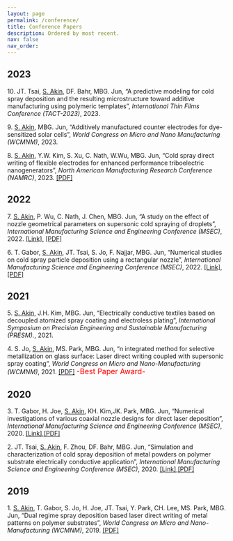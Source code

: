 ```yaml
---
layout: page
permalink: /conference/
title: Conference Papers
description: Ordered by most recent.
nav: false
nav_order: 
---
```

<!-- _pages/conference.md -->
## 2023 ##

<p>10. JT. Tsai, <u>S. Akin</u>, DF. Bahr, MBG. Jun, “A predictive modeling for cold spray deposition and the resulting microstructure toward additive manufacturing using polymeric templates”, <i> International Thin Films Conference (TACT-2023)</i>, 2023.</p> 

<p>9. <u>S. Akin</u>,  MBG. Jun, “Additively manufactured counter electrodes for dye-sensitized solar cells”, <i>World
Congress on Micro and Nano Manufacturing (WCMNM)</i>, 2023. </p> 


<p>8. <u>S. Akin</u>,  Y.W. Kim, S. Xu, C. Nath, W.Wu, MBG. Jun, “Cold spray direct writing of flexible electrodes for enhanced performance triboelectric nanogenerators”, <i>North American Manufacturing Research Conference (NAMRC)</i>, 2023.  <span style="font-size: 14px;">  <a href="https://semi-lab.github.io/assets\pdf\JMP_1.pdf">[PDF]</a></span> </p> 

## 2022 ##
<p>7. <u>S. Akin</u>,  P. Wu, C. Nath, J. Chen, MBG. Jun, “A study on the effect of nozzle geometrical parameters on supersonic cold spraying of droplets”, <i> International Manufacturing Science and Engineering Conference (MSEC)</i>, 2022. <a href="https://asmedigitalcollection.asme.org/MSEC/proceedings-abstract/MSEC2022/85802/V001T07A019/1146883">[Link],</a><span style="font-size: 14px;">  <a href="https://semi-lab.github.io/assets\pdf\MSEC1.pdf">[PDF]</a></span> </p>  

<p>6. T. Gabor, <u>S. Akin</u>, JT. Tsai, S. Jo, F. Najjar, MBG. Jun, “Numerical studies on cold spray particle deposition using a rectangular nozzle”, <i> International Manufacturing Science and Engineering Conference (MSEC)</i>, 2022. <a href="https://asmedigitalcollection.asme.org/MSEC/proceedings/MSEC2022/85802/V001T01A029/1146942">[Link],</a><span style="font-size: 14px;">  <a href="https://semi-lab.github.io/assets\pdf\MSEC_2.pdf">[PDF]</a></span></p>  


## 2021 ##
<p>5. <u>S. Akin</u>, J.H. Kim, MBG. Jun, “Electrically conductive textiles based on decoupled atomized spray coating and electroless plating”, <i> International Symposium on Precision Engineering and Sustainable Manufacturing (PRESM).</i>, 2021. </p> 

<p>4. S. Jo, <u>S. Akin</u>, MS. Park, MBG. Jun, “n integrated method for selective metallization on glass surface: Laser direct writing coupled with supersonic spray coating”, <i> World Congress on Micro and Nano-Manufacturing (WCMNM)</i>, 2021.  <a href="https://semi-lab.github.io/assets\pdf\WCMNM_2021.pdf">[PDF]</a> <span style="font-size: 17px; color: red;">-Best Paper Award-</span> </p> 

## 2020 ##

<p>3. T. Gabor, H. Joe, <u>S. Akin</u>, KH. Kim,JK. Park, MBG. Jun, “Numerical investigations of various coaxial nozzle designs for direct laser deposition”, <i> International Manufacturing Science and Engineering Conference (MSEC)</i>, 2020. <a href="https://asmedigitalcollection.asme.org/MSEC/proceedings-abstract/MSEC2020/84263/V002T06A025/1095659">[Link],</a><a href="https://semi-lab.github.io/assets\pdf\MSEC_2020.pdf">[PDF]</a></p> 

<p>2. JT. Tsai, <u>S. Akin</u>, F. Zhou, DF. Bahr, MBG. Jun, “Simulation and characterization of cold spray deposition of metal powders on polymer substrate electrically conductive application”, <i> International Manufacturing Science and Engineering Conference (MSEC)</i>, 2020. <a href="https://asmedigitalcollection.asme.org/MSEC/proceedings-abstract/MSEC2020/84263/V002T06A026/1095668">[Link],</a><a href="https://semi-lab.github.io/assets\pdf\MSEC_3.pdf">[PDF]</a></p> 

## 2019 ##
<p>1. <u>S. Akin</u>, T. Gabor, S. Jo, H. Joe, JT. Tsai, Y. Park, CH. Lee, MS. Park, MBG. Jun, “Dual regime spray deposition based laser direct writing of metal patterns on polymer substrates”, <i> World Congress on Micro and Nano-Manufacturing (WCMNM)</i>, 2019. <a href="https://semi-lab.github.io/assets\pdf\WCMNM_2019.pdf">[PDF]</a></p> 


<div class="conference">



</div>
